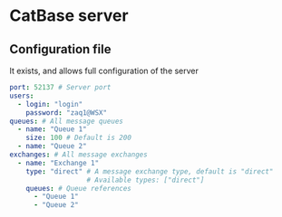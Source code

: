 # CatBase server

## Configuration file

It exists, and allows full configuration of the server

```yaml
port: 52137 # Server port
users:
  - login: "login"
    password: "zaq1@WSX"
queues: # All message queues
  - name: "Queue 1"
    size: 100 # Default is 200
  - name: "Queue 2"
exchanges: # All message exchanges
  - name: "Exchange 1"
    type: "direct" # A message exchange type, default is "direct"
                   # Available types: ["direct"]
    queues: # Queue references
      - "Queue 1"
      - "Queue 2"
```
